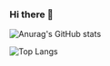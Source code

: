 ### Hi there 👋

<!--
**lkhoony/lkhoony** is a ✨ _special_ ✨ repository because its `README.md` (this file) appears on your GitHub profile.

Here are some ideas to get you started:

- 🔭 I’m currently working on ...
- 🌱 I’m currently learning ...
- 👯 I’m looking to collaborate on ...
- 🤔 I’m looking for help with ...
- 💬 Ask me about ...
- 📫 How to reach me: ...
- 😄 Pronouns: ...
- ⚡ Fun fact: ...
-->

![Anurag's GitHub stats](https://github-readme-stats.vercel.app/api?username=lkhoony&show_icons=true&theme=dark)

![Top Langs](https://github-readme-stats.vercel.app/api/top-langs/?username=lkhoony&layout=compact&hide=jupyter%20notebook,html,css)
